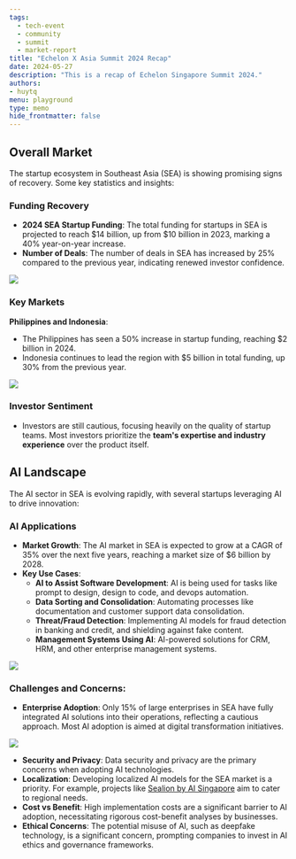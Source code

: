```yaml
---
tags: 
  - tech-event
  - community
  - summit
  - market-report
title: "Echelon X Asia Summit 2024 Recap"
date: 2024-05-27
description: "This is a recap of Echelon Singapore Summit 2024."
authors: 
- huytq
menu: playground
type: memo
hide_frontmatter: false
---
```


## Overall Market
The startup ecosystem in Southeast Asia (SEA) is showing promising signs of recovery. Some key statistics and insights:

### Funding Recovery
- **2024 SEA Startup Funding**: The total funding for startups in SEA is projected to reach $14 billion, up from $10 billion in 2023, marking a 40% year-on-year increase.
- **Number of Deals**: The number of deals in SEA has increased by 25% compared to the previous year, indicating renewed investor confidence.

![](assets/echelon-x-summit-recap_echelon-summit-recap-1.webp)

### Key Markets
**Philippines and Indonesia**:
- The Philippines has seen a 50% increase in startup funding, reaching $2 billion in 2024.
- Indonesia continues to lead the region with $5 billion in total funding, up 30% from the previous year.

![](assets/echelon-x-summit-recap_echelon-summit-recap-2.webp)

### Investor Sentiment
- Investors are still cautious, focusing heavily on the quality of startup teams. Most investors prioritize the **team's expertise and industry experience** over the product itself.

## AI Landscape
The AI sector in SEA is evolving rapidly, with several startups leveraging AI to drive innovation:

### AI Applications
- **Market Growth**: The AI market in SEA is expected to grow at a CAGR of 35% over the next five years, reaching a market size of $6 billion by 2028.
- **Key Use Cases**:
	- **AI to Assist Software Development**: AI is being used for tasks like prompt to design, design to code, and devops automation.
	- **Data Sorting and Consolidation**: Automating processes like documentation and customer support data consolidation.
	- **Threat/Fraud Detection**: Implementing AI models for fraud detection in banking and credit, and shielding against fake content.
	- **Management Systems Using AI**: AI-powered solutions for CRM, HRM, and other enterprise management systems.

![](assets/echelon-x-summit-recap_echelon-summit-recap-3.webp)

### Challenges and Concerns:
- **Enterprise Adoption**: Only 15% of large enterprises in SEA have fully integrated AI solutions into their operations, reflecting a cautious approach. Most AI adoption is aimed at digital transformation initiatives.

![](assets/echelon-x-summit-recap_echelon-summit-recap-4.webp)

- **Security and Privacy**: Data security and privacy are the primary concerns when adopting AI technologies.
- **Localization**: Developing localized AI models for the SEA market is a priority. For example, projects like [Sealion by AI Singapore](https://github.com/aisingapore/sealion) aim to cater to regional needs.
- **Cost vs Benefit**: High implementation costs are a significant barrier to AI adoption, necessitating rigorous cost-benefit analyses by businesses.
- **Ethical Concerns**: The potential misuse of AI, such as deepfake technology, is a significant concern, prompting companies to invest in AI ethics and governance frameworks.